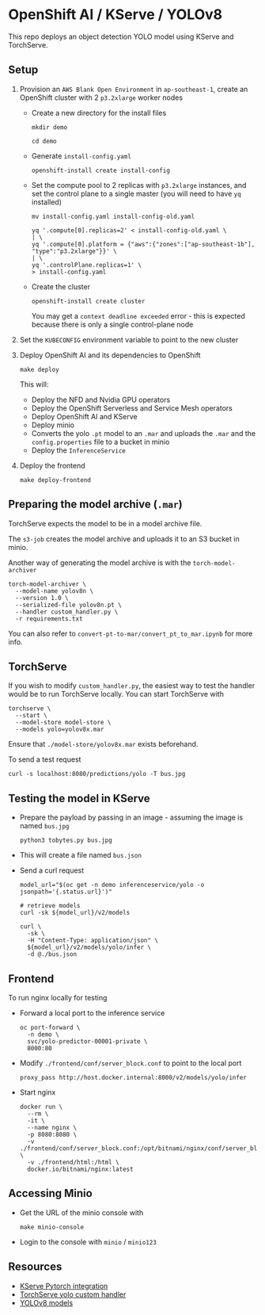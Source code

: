 # OpenShift AI / KServe / YOLOv8

This repo deploys an object detection YOLO model using KServe and TorchServe.

## Setup

01. Provision an `AWS Blank Open Environment` in `ap-southeast-1`, create an OpenShift cluster with 2 `p3.2xlarge` worker nodes

	*   Create a new directory for the install files

			mkdir demo

			cd demo

	*   Generate `install-config.yaml`

			openshift-install create install-config

	*   Set the compute pool to 2 replicas with `p3.2xlarge` instances, and set the control plane to a single master (you will need to have `yq` installed)

			mv install-config.yaml install-config-old.yaml

			yq '.compute[0].replicas=2' < install-config-old.yaml \
			| \
			yq '.compute[0].platform = {"aws":{"zones":["ap-southeast-1b"], "type":"p3.2xlarge"}}' \
			| \
			yq '.controlPlane.replicas=1' \
			> install-config.yaml

	*   Create the cluster

			openshift-install create cluster
			
		You may get a `context deadline exceeded` error - this is expected because there is only a single control-plane node

01. Set the `KUBECONFIG` environment variable to point to the new cluster

01. Deploy OpenShift AI and its dependencies to OpenShift

		make deploy
	
	This will:
	
	*   Deploy the NFD and Nvidia GPU operators
	*   Deploy the OpenShift Serverless and Service Mesh operators
	*   Deploy OpenShift AI and KServe
	*   Deploy minio
	*   Converts the yolo `.pt` model to an `.mar` and uploads the `.mar` and the `config.properties` file to a bucket in minio
	*   Deploy the `InferenceService`

01. Deploy the frontend

		make deploy-frontend


## Preparing the model archive (`.mar`)

TorchServe expects the model to be in a model archive file.

The `s3-job` creates the model archive and uploads it to an S3 bucket in minio.

Another way of generating the model archive is with the `torch-model-archiver`

	torch-model-archiver \
	  --model-name yolov8n \
	  --version 1.0 \
	  --serialized-file yolov8n.pt \
	  --handler custom_handler.py \
	  -r requirements.txt

You can also refer to `convert-pt-to-mar/convert_pt_to_mar.ipynb` for more info.


## TorchServe

If you wish to modify `custom_handler.py`, the easiest way to test the handler would be to run TorchServe locally. You can start TorchServe with

	torchserve \
	  --start \
	  --model-store model-store \
	  --models yolo=yolov8x.mar

Ensure that `./model-store/yolov8x.mar` exists beforehand.

To send a test request

	curl -s localhost:8080/predictions/yolo -T bus.jpg


## Testing the model in KServe

*   Prepare the payload by passing in an image - assuming the image is named `bus.jpg`

		python3 tobytes.py bus.jpg

*   This will create a file named `bus.json`

*   Send a curl request

		model_url="$(oc get -n demo inferenceservice/yolo -o jsonpath='{.status.url}')"

		# retrieve models
		curl -sk ${model_url}/v2/models

		curl \
		  -sk \
		  -H "Content-Type: application/json" \
		  ${model_url}/v2/models/yolo/infer \
		  -d @./bus.json


## Frontend

To run nginx locally for testing

*   Forward a local port to the inference service

		oc port-forward \
		  -n demo \
		  svc/yolo-predictor-00001-private \
		  8000:80

*   Modify `./frontend/conf/server_block.conf` to point to the local port

		proxy_pass http://host.docker.internal:8000/v2/models/yolo/infer

*   Start nginx

		docker run \
		  --rm \
		  -it \
		  --name nginx \
		  -p 8080:8080 \
		  -v ./frontend/conf/server_block.conf:/opt/bitnami/nginx/conf/server_blocks/server_block.conf \
		  -v ./frontend/html:/html \
		  docker.io/bitnami/nginx:latest


## Accessing Minio

*   Get the URL of the minio console with

		make minio-console

*   Login to the console with `minio` / `minio123`


## Resources

*   [KServe Pytorch integration](https://kserve.github.io/website/0.12/modelserving/v1beta1/torchserve/#deploy-pytorch-model-with-open-inference-rest-protocol)
*   [TorchServe yolo custom handler](https://github.com/pytorch/serve/tree/master/examples/object_detector/yolo/yolov8)
*   [YOLOv8 models](https://github.com/ultralytics/ultralytics?tab=readme-ov-file#models)
